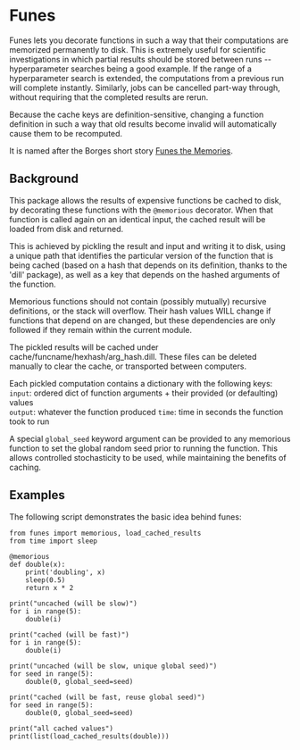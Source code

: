 # Funes

Funes lets you decorate functions in such a way that their computations are memorized permanently to disk. This is extremely useful for scientific investigations in which partial results should be stored between runs -- hyperparameter searches being a good example. If the range of a hyperparameter search is extended, the computations from a previous run will complete instantly. Similarly, jobs can be cancelled part-way through, without requiring that the completed results are rerun. 

Because the cache keys are definition-sensitive, changing a function definition in such a way that old results become invalid will automatically cause them to be recomputed.

It is named after the Borges short story [Funes the Memories](https://en.wikipedia.org/wiki/Funes_the_Memorious).

## Background

This package allows the results of expensive functions be cached to disk, by decorating these functions with the `@memorious` decorator. When that function is called again on an identical input, the cached result will be loaded from disk and returned. 

This is achieved by pickling the result and input and writing it to disk, using a unique path that identifies the particular version of the function that is being cached (based on a hash that depends on its definition, thanks to the 'dill' package), as well as a key that depends on the hashed arguments of the function.

Memorious functions should not contain (possibly mutually) recursive definitions, or the stack will overflow. Their hash values WILL change if functions that depend on are changed, but these dependencies are only followed if they remain within the current module. 

The pickled results will be cached under cache/funcname/hexhash/arg_hash.dill. These files can be deleted manually to clear the cache, or transported between computers.

Each pickled computation contains a dictionary with the following keys:
`input`: ordered dict of function arguments + their provided (or defaulting) values  
`output`: whatever the function produced
`time`: time in seconds the function took to run

A special `global_seed` keyword argument can be provided to any memorious function to set the global random seed prior to running the function. This allows controlled stochasticity to be used, while maintaining the benefits of caching. 

## Examples

The following script demonstrates the basic idea behind funes:

```
from funes import memorious, load_cached_results
from time import sleep

@memorious
def double(x):
    print('doubling', x)
    sleep(0.5)
    return x * 2

print("uncached (will be slow)")
for i in range(5):
    double(i)

print("cached (will be fast)")
for i in range(5):
    double(i)

print("uncached (will be slow, unique global seed)")
for seed in range(5):
    double(0, global_seed=seed)

print("cached (will be fast, reuse global seed)")
for seed in range(5):
    double(0, global_seed=seed)

print("all cached values")
print(list(load_cached_results(double)))
```